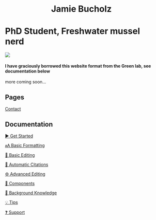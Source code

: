 <h1 align="center">Jamie Bucholz</h1>
<p align="center">
</p>

# PhD Student, Freshwater mussel nerd
<i class="fas fa-vial"></i>
<i class="fas fa-flask"></i>

<img src ="/home/jamie/Downloads/dna-strand-2.svg" />

#### I have graciously borrowed this website format from the Green lab, see documentation below


more coming soon...

## Pages

[Contact](https://github.com/jbucholz/jamie-bucholz/contact/index.md)


## Documentation

[▶️ Get Started](https://github.com/greenelab/lab-website-template/wiki/Get-Started)

[🗚 Basic Formatting](https://github.com/greenelab/lab-website-template/wiki/Basic-Formatting)

[📝 Basic Editing](https://github.com/greenelab/lab-website-template/wiki/Basic-Editing)

[🤖 Automatic Citations](https://github.com/greenelab/lab-website-template/wiki/Automatic-Citations)

[⚙️ Advanced Editing](https://github.com/greenelab/lab-website-template/wiki/Advanced-Editing)

[🧱 Components](https://github.com/greenelab/lab-website-template/wiki/Components)

[🧠 Background Knowledge](https://github.com/greenelab/lab-website-template/wiki/Background-Knowledge)

[💡 Tips](https://github.com/greenelab/lab-website-template/wiki/Tips)

[❓ Support](https://github.com/greenelab/lab-website-template/wiki/Support)

